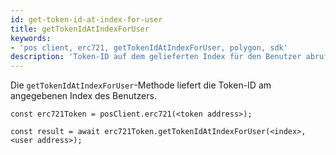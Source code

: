 ```yaml
---
id: get-token-id-at-index-for-user
title: getTokenIdAtIndexForUser
keywords:
- 'pos client, erc721, getTokenIdAtIndexForUser, polygon, sdk'
description: 'Token-ID auf dem gelieferten Index für den Benutzer abrufen.'
---
```


Die `getTokenIdAtIndexForUser`-Methode liefert die Token-ID am angegebenen Index des Benutzers.

```
const erc721Token = posClient.erc721(<token address>);

const result = await erc721Token.getTokenIdAtIndexForUser(<index>,<user address>);

```
